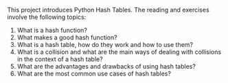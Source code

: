 This project introduces Python Hash Tables. The reading and exercises involve the following topics:

1) What is a hash function?
2) What makes a good hash function?
3) What is a hash table, how do they work and how to use them?
4) What is a collision and what are the main ways of dealing with collisions in the context of a hash table?
5) What are the advantages and drawbacks of using hash tables?
6) What are the most common use cases of hash tables?
